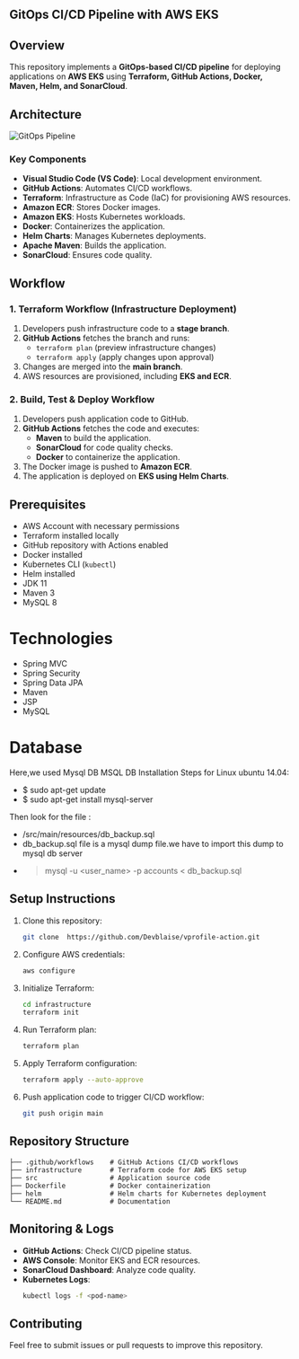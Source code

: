 ## GitOps CI/CD Pipeline with AWS EKS

## Overview
This repository implements a **GitOps-based CI/CD pipeline** for deploying applications on **AWS EKS** using **Terraform, GitHub Actions, Docker, Maven, Helm, and SonarCloud**.

## Architecture
![GitOps Pipeline](path-to-your-image)

### Key Components
- **Visual Studio Code (VS Code)**: Local development environment.
- **GitHub Actions**: Automates CI/CD workflows.
- **Terraform**: Infrastructure as Code (IaC) for provisioning AWS resources.
- **Amazon ECR**: Stores Docker images.
- **Amazon EKS**: Hosts Kubernetes workloads.
- **Docker**: Containerizes the application.
- **Helm Charts**: Manages Kubernetes deployments.
- **Apache Maven**: Builds the application.
- **SonarCloud**: Ensures code quality.

## Workflow
### 1. **Terraform Workflow (Infrastructure Deployment)**
1. Developers push infrastructure code to a **stage branch**.
2. **GitHub Actions** fetches the branch and runs:
   - `terraform plan` (preview infrastructure changes)
   - `terraform apply` (apply changes upon approval)
3. Changes are merged into the **main branch**.
4. AWS resources are provisioned, including **EKS and ECR**.

### 2. **Build, Test & Deploy Workflow**
1. Developers push application code to GitHub.
2. **GitHub Actions** fetches the code and executes:
   - **Maven** to build the application.
   - **SonarCloud** for code quality checks.
   - **Docker** to containerize the application.
3. The Docker image is pushed to **Amazon ECR**.
4. The application is deployed on **EKS using Helm Charts**.

## Prerequisites

- AWS Account with necessary permissions
- Terraform installed locally
- GitHub repository with Actions enabled
- Docker installed
- Kubernetes CLI (`kubectl`)
- Helm installed
- JDK 11
- Maven 3
- MySQL 8 

# Technologies 
- Spring MVC
- Spring Security
- Spring Data JPA
- Maven
- JSP
- MySQL
# Database
Here,we used Mysql DB 
MSQL DB Installation Steps for Linux ubuntu 14.04:
- $ sudo apt-get update
- $ sudo apt-get install mysql-server

Then look for the file :
- /src/main/resources/db_backup.sql
- db_backup.sql file is a mysql dump file.we have to import this dump to mysql db server
- > mysql -u <user_name> -p accounts < db_backup.sql

## Setup Instructions
1. Clone this repository:
   ```sh
   git clone  https://github.com/Devblaise/vprofile-action.git
   ```
2. Configure AWS credentials:
   ```sh
   aws configure
   ```
3. Initialize Terraform:
   ```sh
   cd infrastructure
   terraform init
   ```
4. Run Terraform plan:
   ```sh
   terraform plan
   ```
5. Apply Terraform configuration:
   ```sh
   terraform apply --auto-approve
   ```
6. Push application code to trigger CI/CD workflow:
   ```sh
   git push origin main
   ```

## Repository Structure
```
├── .github/workflows    # GitHub Actions CI/CD workflows
├── infrastructure       # Terraform code for AWS EKS setup
├── src                  # Application source code
├── Dockerfile           # Docker containerization
├── helm                 # Helm charts for Kubernetes deployment
└── README.md            # Documentation
```

## Monitoring & Logs
- **GitHub Actions**: Check CI/CD pipeline status.
- **AWS Console**: Monitor EKS and ECR resources.
- **SonarCloud Dashboard**: Analyze code quality.
- **Kubernetes Logs**:
  ```sh
  kubectl logs -f <pod-name>
  ```

## Contributing
Feel free to submit issues or pull requests to improve this repository.






